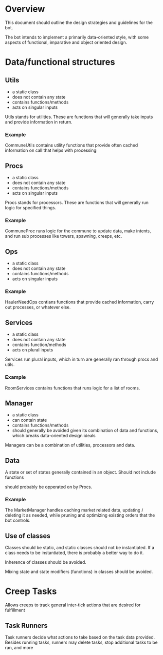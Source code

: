 # Overview

This document should outline the design strategies and guidelines for the bot.

The bot intends to implement a primarily data-oriented style, with some aspects of functional, imparative and object oriented design.

# Data/functional structures

## Utils
- a static class
- does not contain any state
- contains functions/methods
- acts on singular inputs

Utils stands for utilities. These are functions that will generally take inputs and provide information in return.

### Example

CommuneUtils contains utility functions that provide often cached information on call that helps with processing

## Procs
- a static class
- does not contain any state
- contains functions/methods
- acts on singular inputs

Procs stands for processors. These are functions that will generally run logic for specified things.

### Example

CommuneProc runs logic for the commune to update data, make intents, and run sub processes like towers, spawning, creeps, etc.

## Ops
- a static class
- does not contain any state
- contains functions/methods
- acts on singular inputs

### Example

HaulerNeedOps contians functions that provide cached information, carry out processes, or whatever else.

## Services
- a static class
- does not contain any state
- contains function/methods
- acts on plural inputs

Services run plural inputs, which in turn are generally ran through procs and utils.

### Example

RoomServices contains functions that runs logic for a list of rooms.

## Manager
- a static class
- can contain state
- contains functions/methods
- should generally be avoided given its combination of data and functions, which breaks data-oriented design ideals

Managers can be a combination of utilities, processors and data.

## Data

A state or set of states generally contained in an object. Should not include functions

should probably be opperated on by Procs.

### Example

The MarketManager handles caching market related data, updating / deleting it as needed, while pruning and optimizing existing orders that the bot controls.

## Use of classes

Classes should be static, and static classes should not be instantiated. If a class needs to be instantiated, there is probably a better way to do it.

Inherence of classes should be avoided.

Mixing state and state modifiers (functions) in classes should be avoided.

# Creep Tasks

Allows creeps to track general inter-tick actions that are desired for fulfillment

## Task Runners

Task runners decide what actions to take based on the task data provided. Besides running tasks, runners may delete tasks, stop additional tasks to be ran, and more
